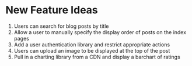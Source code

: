 # New Feature Ideas

1. Users can search for blog posts by title
2. Allow a user to manually specify the display order of posts on the index pages
3. Add a user authentication library and restrict appropriate actions
4. Users can upload an image to be displayed at the top of the post
5. Pull in a charting library from a CDN and display a barchart of ratings
